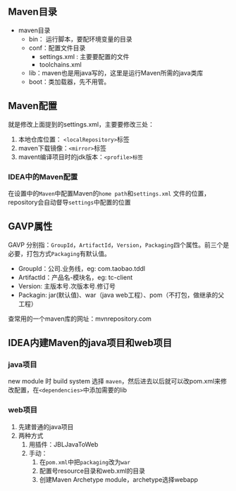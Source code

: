 ## Maven目录

- maven目录
  	- bin： 运行脚本，要配环境变量的目录
   - conf：配置文件目录
     - settings.xml : 主要要配置的文件
     - toolchains.xml 
   - lib：maven也是用java写的，这里是运行Maven所需的java类库
   - boot：类加载器，先不用管。

## Maven配置

就是修改上面提到的settings.xml，主要要修改三处：

1. 本地仓库位置： `<localRepository>`标签
2. maven下载镜像：`<mirror>`标签
3. mavent编译项目时的jdk版本：`<profile>标签`

### IDEA中的Maven配置

在设置中的`Maven`中配置Maven的`home path`和`settings.xml` 文件的位置，repository会自动督导`settings`中配置的位置



## GAVP属性

GAVP 分别指：`GroupId`，`ArtifactId`，`Version`，`Packaging`四个属性。前三个是必要，打包方式`Packaging`有默认值。

- GroupId：公司.业务线，eg: com.taobao.tddl
- ArtifactId：产品名-模块名，eg: tc-client
- Version:  主版本号.次版本号.修订号
- Packagin: jar(默认值)、war（java web工程）、pom（不打包，做继承的父工程）



查常用的一个maven库的网址：mvnrepository.com



## IDEA内建Maven的java项目和web项目

### java项目

new module 时 build system 选择 `maven`，然后进去以后就可以改pom.xml来修改配置，在`<dependencies>`中添加需要的lib

### web项目

1. 先建普通的java项目
2. 两种方式
   1. 用插件：JBLJavaToWeb
   2. 手动：
      1. 在`pom.xml`中把`packaging`改为`war`
      2. 配置号resource目录和web.xml的目录
      3. 创建Maven Archetype module，archetype选择webapp

